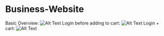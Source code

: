# Business-Website
Basic Overview:
![Alt Text](https://media.giphy.com/media/tZ7Fw5jkzSBgWPB4Zm/giphy.gif)
Login before adding to cart:
![Alt Text](https://media.giphy.com/media/nEHEJdOfCnwmAZwZg1/giphy.gif)
Login + cart:
![Alt Text](https://media.giphy.com/media/vOVsrRV1d5UD2TJCKt/giphy.gif)
